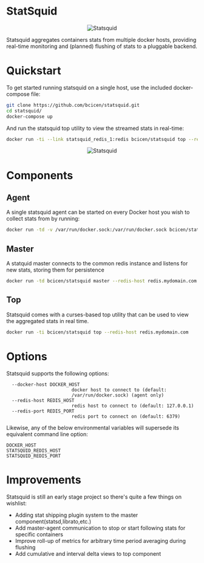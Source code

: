 # StatSquid

<p align="center">
  <img src="https://raw.githubusercontent.com/bcicen/statsquid/master/statsquid.png" alt="Statsquid"/>
</p>

Statsquid aggregates containers stats from multiple docker hosts, providing real-time monitoring and (planned) flushing of stats to a pluggable backend.

# Quickstart

To get started running statsquid on a single host, use the included docker-compose file:

```bash
git clone https://github.com/bcicen/statsquid.git
cd statsquid/
docker-compose up
```

And run the statsquid top utility to view the streamed stats in real-time:
```bash
docker run -ti --link statsquid_redis_1:redis bcicen/statsquid top --redis-host redis
```

<p align="center">
  <img src="http://i.imgur.com/5OfeDhV.gif" alt="Statsquid"/>
</p>

# Components

## Agent

A single statsquid agent can be started on every Docker host you wish to collect stats from by running:
```bash
docker run -td -v /var/run/docker.sock:/var/run/docker.sock bcicen/statsquid agent --redis-host redis.mydomain.com
```

## Master

A statquid master connects to the common redis instance and listens for new stats, storing them for persistence
```bash
docker run -td bcicen/statsquid master --redis-host redis.mydomain.com
```

## Top

Statsquid comes with a curses-based top utility that can be used to view the aggregated stats in real time.
```bash
docker run -ti bcicen/statsquid top --redis-host redis.mydomain.com
```

# Options

Statsquid supports the following options:
```
  --docker-host DOCKER_HOST
                        docker host to connect to (default:
                        /var/run/docker.sock) (agent only)
  --redis-host REDIS_HOST
                        redis host to connect to (default: 127.0.0.1)
  --redis-port REDIS_PORT
                        redis port to connect on (default: 6379)
```
Likewise, any of the below environmental variables will supersede its equivalent command line option:
```
DOCKER_HOST
STATSQUID_REDIS_HOST
STATSQUID_REDIS_PORT
```

# Improvements

Statsquid is still an early stage project so there's quite a few things on wishlist:
- Adding stat shipping plugin system to the master component(statsd,librato,etc.)
- Add master-agent communication to stop or start following stats for specific containers
- Improve roll-up of metrics for arbitrary time period averaging during flushing
- Add cumulative and interval delta views to top component 
